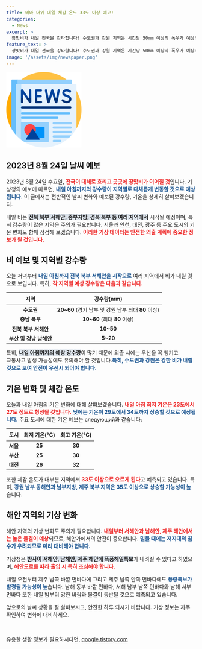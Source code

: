 ```yaml
---
title: 비와 더위 내일 체감 온도 33도 이상 예고!
categories:
  - News
excerpt: >
  장맛비가 내일 전국을 강타합니다! 수도권과 강원 지역은 시간당 50mm 이상의 폭우가 예상되며, 해안 저지대 침수 주의보까지 발효! 기상 변화에 대비하세요!
feature_text: >
  장맛비가 내일 전국을 강타합니다! 수도권과 강원 지역은 시간당 50mm 이상의 폭우가 예상되며, 해안 저지대 침수 주의보까지 발효! 기상 변화에 대비하세요!
image: '/assets/img/newspaper.png'
---
```


<p><img src="/assets/img/newspaper.png" alt="kimp 속보" /></p>

<h2 data-ke-size="size26">2023년 8월 24일 날씨 예보</h2>

<p data-ke-size="size16">2023년 8월 24일 수요일, <b><span style="color: #ee2323;">전국이 대체로 흐리고 곳곳에 장맛비가 이어질 것</span></b>입니다. 기상청의 예보에 따르면, <b><span style="color: #1a5490;">내일 아침까지의 강수량이 지역별로 다채롭게 변동할 것으로 예상됩니다.</span></b> 이 글에서는 전반적인 날씨 변화와 예보된 강수량, 기온을 상세히 살펴보겠습니다.</p>

<p data-ke-size="size16">내일 비는 <b><span style="background-color: #21538527;">전북 북부 서해안, 중부지방, 경북 북부 등 여러 지역에서</span></b> 시작될 예정이며, 특히 강수량이 많은 지역은 주의가 필요합니다. 서울과 인천, 대전, 광주 등 주요 도시의 기온 변화도 함께 점검해 보겠습니다. <b><span style="color: #ee2323;">이러한 기상 데이터는 안전한 외출 계획에 중요한 정보가 될 것입니다.</span></b></p>

<h2 data-ke-size="size26">비 예보 및 지역별 강수량</h2>

<p data-ke-size="size16">오늘 저녁부터 <b><span style="color: #1a5490;"> 내일 아침까지 전북 북부 서해안을 시작으로</span></b> 여러 지역에서 비가 내릴 것으로 보입니다. 특히, <b><span style="color: #ee2323;">각 지역별 예상 강수량은 다음과 같습니다.</span></b></p>

<table style="width: 100%; border-collapse: collapse;">
  <thead>
    <tr>
      <th style="text-align: center; height: 25px;"><b>지역</b></th>
      <th style="text-align: center; height: 25px;"><b>강수량(mm)</b></th>
    </tr>
  </thead>
  <tbody>
    <tr>
      <td style="text-align: center; height: 17px;"><b>수도권</b></td>
      <td style="text-align: center; height: 17px;"><b>20~60</b> (경기 남부 및 강원 남부 최대 <b>80</b> 이상)</td>
    </tr>
    <tr>
      <td style="text-align: center; height: 17px;"><b>충남 북부</b></td>
      <td style="text-align: center; height: 17px;"><b>10~60</b> (최대 <b>80</b> 이상)</td>
    </tr>
    <tr>
      <td style="text-align: center; height: 17px;"><b>전북 북부 서해안</b></td>
      <td style="text-align: center; height: 17px;"><b>10~50</b></td>
    </tr>
    <tr>
      <td style="text-align: center; height: 17px;"><b>부산 및 경남 남해안</b></td>
      <td style="text-align: center; height: 17px;"><b>5~20</b></td>
    </tr>
  </tbody>
</table>

<p data-ke-size="size16">특히, <b><span style="background-color: #21538527;">내일 아침까지의 예상 강수량</span></b>이 많기 때문에 외출 시에는 우산을 꼭 챙기고<br>교통사고 발생 가능성에도 유의해야 할 것입니다.<b><span style="color: #1a5490;">특히, 수도권과 강원은 강한 비가 내릴 것으로 보여 안전이 우선시 되어야 합니다.</span></b></p>

<h2 data-ke-size="size26">기온 변화 및 체감 온도</h2>

<p data-ke-size="size16">오늘과 내일 아침의 기온 변화에 대해 살펴보겠습니다. <b><span style="color: #ee2323;">내일 아침 최저 기온은 23도에서 27도 정도로 형성될 것입니다.</span></b> <b><span style="color: #1a5490;">낮에는 기온이 29도에서 34도까지 상승할 것으로 예상됩니다.</span></b> 주요 도시에 대한 기온 예보는 следующий과 같습니다:</p>

<table style="width: 100%; border-collapse: collapse;">
  <thead>
    <tr>
      <th style="text-align: center; height: 25px;"><b>도시</b></th>
      <th style="text-align: center; height: 25px;"><b>최저 기온(°C)</b></th>
      <th style="text-align: center; height: 25px;"><b>최고 기온(°C)</b></th>
    </tr>
  </thead>
  <tbody>
    <tr>
      <td style="text-align: center; height: 17px;"><b>서울</b></td>
      <td style="text-align: center; height: 17px;"><b>25</b></td>
      <td style="text-align: center; height: 17px;"><b>30</b></td>
    </tr>
    <tr>
      <td style="text-align: center; height: 17px;"><b>부산</b></td>
      <td style="text-align: center; height: 17px;"><b>25</b></td>
      <td style="text-align: center; height: 17px;"><b>30</b></td>
    </tr>
    <tr>
      <td style="text-align: center; height: 17px;"><b>대전</b></td>
      <td style="text-align: center; height: 17px;"><b>26</b></td>
      <td style="text-align: center; height: 17px;"><b>32</b></td>
    </tr>
  </tbody>
</table>

<p data-ke-size="size16">또한 체감 온도가 대부분 지역에서 <b><span style="color: #ee2323;">33도 이상으로 오르게 된다</span></b>고 예측되고 있습니다. 특히, <b><span style="color: #1a5490;">강원 남부 동해안과 남부지방, 제주 북부 지역은 35도 이상으로 상승할 가능성이 높</span></b>습니다.</p>

<h2 data-ke-size="size26">해안 지역의 기상 변화</h2>

<p data-ke-size="size16">해안 지역의 기상 변화도 주의가 필요합니다. <b><span style="color: #ee2323;">내일부터 서해안과 남해안, 제주 해안에서는 높은 물결이 예상</span></b>되므로, 해안가에서의 안전이 중요합니다. <b><span style="color: #1a5490;">밀물 때에는 저지대의 침수가 우려되므로 미리 대비해야 합니다.</span></b></p>

<p data-ke-size="size16">기상청은 <b><span style="background-color: #21538527;">밤사이 서해안, 남해안, 제주 해안에 폭풍해일특보</span></b>가 내려질 수 있다고 하였으며, <b><span style="color: #ee2323;">해안도로를 따라 출입 시 특히 조심해야 합니다.</span></b></p>

<p data-ke-size="size16">내일 오전부터 제주 남쪽 바깥 먼바다에 그리고 제주 남쪽 안쪽 먼바다에도 <b><span style="color: #1a5490;">풍랑특보가 발령될 가능성이 높</span></b>습니다. 남해 동부 바깥 먼바다, 서해 남부 남쪽 먼바다와 남해 서부 먼바다 또한 내일 밤부터 강한 바람과 물결이 동반될 것으로 예측되고 있습니다.</p>

<p data-ke-size="size16">앞으로의 날씨 상황을 잘 살펴보시고, 안전한 하루 되시기 바랍니다. 기상 정보는 자주 확인하여 변화에 대비하세요.</p>

<p data-ke-size="size16">&nbsp;</p>
유용한 생활 정보가 필요하시다면, <a href="https://qoogle.tistory.com" rel="dofollow">qoogle.tistory.com</a>


